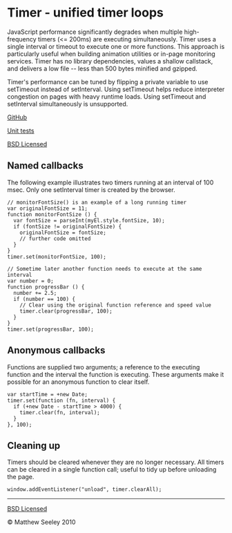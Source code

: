 Timer - unified timer loops
============================

JavaScript performance significantly degrades when multiple high-frequency timers (<= 200ms) are executing simultaneously. Timer uses a single interval or timeout to execute one or more functions. This approach is particularly useful when building animation utilities or in-page monitoring services.  Timer has no library dependencies, values a shallow callstack, and delivers a low file -- less than 500 bytes minified and gzipped.

Timer's performance can be tuned by flipping a private variable to use setTimeout instead of setInterval. Using setTimeout helps reduce interpreter congestion on pages with heavy runtime loads. Using setTimeout and setInterval simultaneously is unsupported.

[GitHub](git://github.com/mseeley/Timer.git)

[Unit tests](http://github.com/mseeley/Timer/blob/master/src-test/tests.js)

[BSD Licensed](http://github.com/mseeley/Timer/tree/master/LICENSE)

Named callbacks
---------------

The following example illustrates two timers running at an interval of 100 msec.
Only one setInterval timer is created by the browser.

    // monitorFontSize() is an example of a long running timer
    var originalFontSize = 11;
    function monitorFontSize () {
      var fontSize = parseInt(myEl.style.fontSize, 10);
      if (fontSize != originalFontSize) {
        originalFontSize = fontSize;
        // further code omitted
      }
    }
    timer.set(monitorFontSize, 100);

    // Sometime later another function needs to execute at the same interval
    var number = 0;
    function progressBar () {
      number += 2.5;
      if (number == 100) {
        // Clear using the original function reference and speed value
        timer.clear(progressBar, 100);
      }
    }
    timer.set(progressBar, 100);

Anonymous callbacks
-------------------

Functions are supplied two arguments; a reference to the executing function and
the interval the function is executing. These arguments make it possible for
an anonymous function to clear itself.

    var startTime = +new Date;
    timer.set(function (fn, interval) {
      if (+new Date - startTime > 4000) {
        timer.clear(fn, interval);
      }
    }, 100);

Cleaning up
-----------

Timers should be cleared whenever they are no longer necessary. All timers can
be cleared in a single function call; useful to tidy up before unloading the
page.

    window.addEventListener("unload", timer.clearAll);

---

[BSD Licensed](http://github.com/mseeley/Timer/tree/master/LICENSE)

&copy; Matthew Seeley 2010
